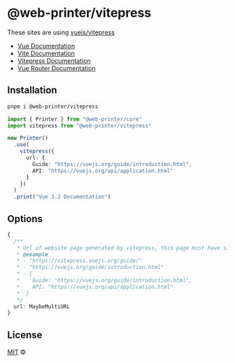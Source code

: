 # @web-printer/vitepress

These sites are using [vuejs/vitepress](https://github.com/vuejs/vitepress)
- [Vue Documentation](https://vuejs.org/guide/introduction.html)
- [Vite Documentation](https://vitejs.dev/guide/)
- [Vitepress Documentation](https://vitepress.vuejs.org/guide/getting-started)
- [Vue Router Documentation](https://router.vuejs.org/guide/)

## Installation
```bash
pnpm i @web-printer/vitepress
```

```ts
import { Printer } from "@web-printer/core"
import vitepress from "@web-printer/vitepress"

new Printer()
  .use(
    vitepress({
      url: {
        Guide: "https://vuejs.org/guide/introduction.html",
        API: "https://vuejs.org/api/application.html"
      }
    })
  )
  .print("Vue 3.2 Documentation")
```

## Options

```ts
{
  /**
   * Url of website page generated by vitepress, this page must have sidebar outline
   * @example
   * - "https://vitepress.vuejs.org/guide/"
   * - "https://vuejs.org/guide/introduction.html"
   * - {
   *    Guide: "https://vuejs.org/guide/introduction.html",
   *    API: "https://vuejs.org/api/application.html"
   *  }
   */
  url: MaybeMultiURL
}
```

## License

<a href="https://github.com/busiyiworld/web-printer/blob/main/LICENSE">MIT</a> <span>©</span> <a href="https://github.com/ourongxing"><img width=15 src="https://avatars.githubusercontent.com/u/48356807?v=4"></a>

